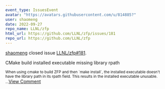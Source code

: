```yaml
---
event_type: IssuesEvent
avatar: "https://avatars.githubusercontent.com/u/814885?"
user: shaomeng
date: 2022-09-27
repo_name: LLNL/zfp
html_url: https://github.com/LLNL/zfp/issues/181
repo_url: https://github.com/LLNL/zfp
---
```


<a href='https://github.com/shaomeng' target='_blank'>shaomeng</a> closed issue <a href='https://github.com/LLNL/zfp/issues/181' target='_blank'>LLNL/zfp#181</a>.

<p>CMake build installed executable missing library rpath</p><small>When using cmake to build ZFP and then `make install`, the installed executable doesn't have the library path in its rpath field. This results in the installed executable unusable. ...</small><a href='https://github.com/LLNL/zfp/issues/181' target='_blank'>View Comment</a>